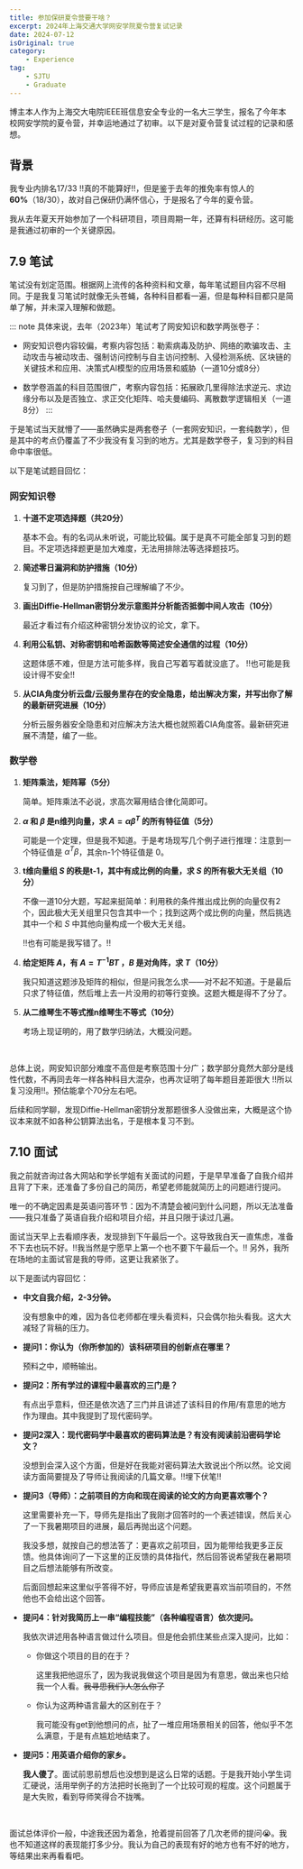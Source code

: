 ```yaml
---
title: 参加保研夏令营要干啥？
excerpt: 2024年上海交通大学网安学院夏令营复试记录
date: 2024-07-12
isOriginal: true
category: 
    - Experience
tag: 
    - SJTU
    - Graduate
---
```



博主本人作为上海交大电院IEEE班信息安全专业的一名大三学生，报名了今年本校网安学院的夏令营，并幸运地通过了初审。以下是对夏令营复试过程的记录和感想。

## 背景
我专业内排名17/33 !!真的不能算好!!，但是鉴于去年的推免率有惊人的**60%**（18/30），故对自己保研仍满怀信心，于是报名了今年的夏令营。

我从去年夏天开始参加了一个科研项目，项目周期一年，还算有科研经历。这可能是我通过初审的一个关键原因。

## 7.9 笔试
笔试没有划定范围。根据网上流传的各种资料和文章，每年笔试题目内容不尽相同。于是我复习笔试时就像无头苍蝇，各种科目都看一遍，但是每种科目都只是简单了解，并未深入理解和做题。

::: note
具体来说，去年（2023年）笔试考了网安知识和数学两张卷子：
- 网安知识卷内容较偏，考察内容包括：勒索病毒及防护、网络的欺骗攻击、主动攻击与被动攻击、强制访问控制与自主访问控制、入侵检测系统、区块链的关键技术和应用、决策式AI模型的应用场景和威胁（一道10分或8分）

- 数学卷涵盖的科目范围很广，考察内容包括：拓展欧几里得除法求逆元、求边缘分布以及是否独立、求正交化矩阵、哈夫曼编码、离散数学逻辑相关（一道8分）
:::

于是笔试当天就懵了——虽然确实是两套卷子（一套网安知识，一套纯数学），但是其中的考点仍覆盖了不少我没有复习到的地方。尤其是数学卷子，复习到的科目命中率很低。

以下是笔试题目回忆：

### 网安知识卷
1. **十道不定项选择题（共20分）**

    基本不会。有的名词从未听说，可能比较偏。属于是真不可能全部复习到的题目。不定项选择题更是加大难度，无法用排除法等选择题技巧。

2. **简述零日漏洞和防护措施（10分）**

    复习到了，但是防护措施按自己理解编了不少。

3. **画出Diffie-Hellman密钥分发示意图并分析能否抵御中间人攻击（10分）**

    最近才看过有介绍这种密钥分发协议的论文，拿下。

4. **利用公私钥、对称密钥和哈希函数等简述安全通信的过程（10分）**

    这题体感不难，但是方法可能多样，我自己写着写着就没底了。 !!也可能是我设计得不安全!!

5. **从CIA角度分析云盘/云服务里存在的安全隐患，给出解决方案，并写出你了解的最新研究进展（10分）**

    分析云服务器安全隐患和对应解决方法大概也就照着CIA角度答。最新研究进展不清楚，编了一些。


### 数学卷
1. **矩阵乘法，矩阵幂（5分）**

    简单。矩阵乘法不必说，求高次幂用结合律化简即可。

2. **$\alpha$ 和 $\beta$ 是n维列向量，求 $A=\alpha\beta^{T}$ 的所有特征值（5分）**

    可能是一个定理，但是我不知道。于是考场现写几个例子进行推理：注意到一个特征值是 $\alpha^{T}\beta$，其余n-1个特征值是 $0$。

3. **t维向量组 $S$ 的秩是t-1，其中有成比例的向量，求 $S$ 的所有极大无关组（10分）**

    不像一道10分大题，写起来挺简单：利用秩的条件推出成比例的向量仅有2个，因此极大无关组里只包含其中一个；找到这两个成比例的向量，然后挑选其中一个和 $S$ 中其他向量构成一个极大无关组。

    !!也有可能是我写错了。!!

4. **给定矩阵 $A$，有 $A=T^{-1}BT$ ，$B$ 是对角阵，求 $T$（10分）**

    我只知道这题涉及矩阵的相似，但是问我怎么求——对不起不知道。于是最后只求了特征值，然后堆上去一片没用的初等行变换。这题大概是得不了分了。

5. **从二维琴生不等式推n维琴生不等式（10分）**

    考场上现证明的，用了数学归纳法，大概没问题。

<br>

总体上说，网安知识部分难度不高但是考察范围十分广；数学部分竟然大部分是线性代数，不再同去年一样各种科目大混杂，也再次证明了每年题目差距很大 !!所以复习没用!!。预估能拿个70分左右吧。

后续和同学聊，发现Diffie-Hellman密钥分发那题很多人没做出来，大概是这个协议本来就不如各种公钥算法出名，于是根本复习不到。

## 7.10 面试
我之前就咨询过各大网站和学长学姐有关面试的问题，于是早早准备了自我介绍并且背了下来，还准备了多份自己的简历，希望老师能就简历上的问题进行提问。

唯一的不确定因素是英语问答环节：因为不清楚会被问到什么问题，所以无法准备——我只准备了英语自我介绍和项目介绍，并且只限于读过几遍。

面试当天早上去看顺序表，发现排到下午最后一个。这导致我白天一直焦虑，准备不下去也玩不好。!!我当然是宁愿早上第一个也不要下午最后一个。!! 另外，我所在场地的主面试官是我的导师，这更让我紧张了。

以下是面试内容回忆：

- **中文自我介绍，2-3分钟。**

    没有想象中的难，因为各位老师都在埋头看资料，只会偶尔抬头看我。这大大减轻了背稿的压力。

- **提问1：你认为（你所参加的）该科研项目的创新点在哪里？**

    预料之中，顺畅输出。

- **提问2：所有学过的课程中最喜欢的三门是？**

    有点出乎意料，但还是依次选了三门并且讲述了该科目的作用/有意思的地方作为理由。其中我提到了现代密码学。

- **提问2深入：现代密码学中最喜欢的密码算法是？有没有阅读前沿密码学论文？**

    没想到会深入这个方面，但是好在我能对密码算法大致说出个所以然。论文阅读方面简要提及了导师让我阅读的几篇文章。!!埋下伏笔!!

- **提问3（导师）：之前项目的方向和现在阅读的论文的方向更喜欢哪个？**

    这里需要补充一下，导师先是指出了我刚才回答时的一个表述错误，然后关心了一下我暑期项目的进展，最后再抛出这个问题。
    
    我没多想，就按自己的想法答了：更喜欢之前项目，因为能带给我更多正反馈。他具体询问了一下这里的正反馈的具体指代，然后回答说希望我在暑期项目之后想法能够有所改变。

    后面回想起来这里似乎答得不好，导师应该是希望我更喜欢当前项目的，不然他也不会给出这个回答。

- **提问4：针对我简历上一串“编程技能”（各种编程语言）依次提问。**

    我依次讲述用各种语言做过什么项目。但是他会抓住某些点深入提问，比如：

    - 你做这个项目的目的在于？

        这里我把他逗乐了，因为我说我做这个项目是因为有意思，做出来也只给我一个人看。~~我寻思我们i人怎么你了~~
        
    - 你认为这两种语言最大的区别在于？

        我可能没有get到他想问的点，扯了一堆应用场景相关的回答，他似乎不怎么满意，于是有点尴尬地结束了。

- **提问5：用英语介绍你的家乡。**
    
    **我人傻了**。面试前思前想后也没想到是这么日常的话题。于是我开始小学生词汇硬说，活用举例子的方法把时长拖到了一个比较可观的程度。这个问题属于是大失败，看到导师笑得合不拢嘴。

<br>

面试总体评价一般，中途我还因为着急，抢着提前回答了几次老师的提问:sob:。我也不知道这样的表现能打多少分。我认为自己的表现有好的地方也有不好的地方，等结果出来再看看吧。